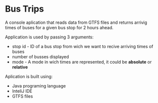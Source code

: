 # Bus Trips

A console aplication that reads data from GTFS files and returns arrivig times of buses for a given bus stop for 2 hours ahead.

Application is used by passing 3 arguments:
* stop id - ID of a bus stop from wich we want to recive arriving times of buses
* number of busses displayed
* mode - A mode in wich times are represented, it could be **absolute** or **relative**

Aplication is built using:
* Java programing language
* InteliJ IDE
* GTFS files
